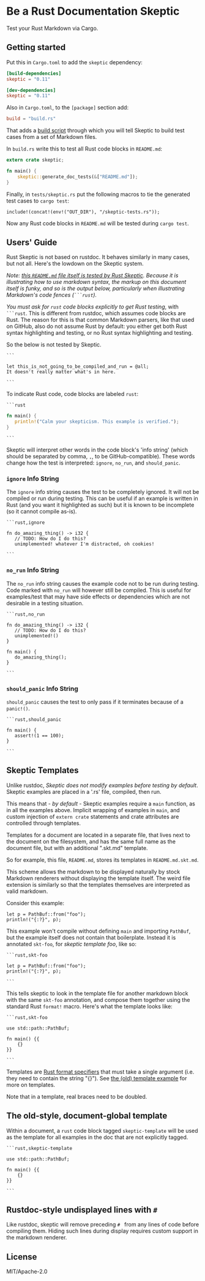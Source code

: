 # Be a Rust Documentation Skeptic

Test your Rust Markdown via Cargo.

## Getting started

Put this in `Cargo.toml` to add the `skeptic` dependency:

```toml
[build-dependencies]
skeptic = "0.11"

[dev-dependencies]
skeptic = "0.11"
```

Also in `Cargo.toml`, to the `[package]` section add:

```toml
build = "build.rs"
```

That adds a [build script](http://doc.crates.io/build-script.html)
through which you will tell Skeptic to build test cases from a set
of Markdown files.

In `build.rs` write this to test all Rust code blocks in `README.md`:

```rust
extern crate skeptic;

fn main() {
    skeptic::generate_doc_tests(&["README.md"]);
}
```

Finally, in `tests/skeptic.rs` put the following macros to tie the
generated test cases to `cargo test`:

```rust,ignore
include!(concat!(env!("OUT_DIR"), "/skeptic-tests.rs"));
```

Now any Rust code blocks in `README.md` will be tested during `cargo
test`.

## Users' Guide

Rust Skeptic is not based on rustdoc. It behaves similarly in many
cases, but not all. Here's the lowdown on the Skeptic system.

*Note: [this `README.md` file itself is tested by Rust
Skeptic](https://github.com/brson/rust-skeptic/blob/master/build.rs).
Because it is illustrating how to use markdown syntax, the markup on
this document itself is funky, and so is the output below,
particularly when illustrating Markdown's code fences
(<code>```rust</code>).*

*You must ask for `rust` code blocks explicitly to get Rust testing*,
with <code>```rust</code>. This is different from rustdoc, which
assumes code blocks are Rust. The reason for this is that common
Markdown parsers, like that used on GitHub, also do not assume Rust by
default: you either get both Rust syntax highlighting and testing, or
no Rust syntax highlighting and testing.

So the below is not tested by Skeptic.

<code>```</code>
```
let this_is_not_going_to_be_compiled_and_run = @all;
It doesn't really matter what's in here.
```
<code>```</code>

To indicate Rust code, code blocks are labeled `rust`:

<code>```rust</code>
```rust
fn main() {
   println!("Calm your skepticism. This example is verified.");
}
```
<code>```</code>

Skeptic will interpret other words in the code block's 'info string'
(which should be separated by comma, `,`, to be
GitHub-compatible). These words change how the test is interpreted:
`ignore`, `no_run`, and `should_panic`.

### `ignore` Info String

The `ignore` info string causes the test to be completely ignored.  It will not
be compiled or run during testing.  This can be useful if an example is written
in Rust (and you want it highlighted as such) but it is known to be incomplete
(so it cannot compile as-is).

<code>```rust,ignore</code>
```rust,ignore
fn do_amazing_thing() -> i32 {
   // TODO: How do I do this?
   unimplemented! whatever I'm distracted, oh cookies!
```
<code>```</code>

### `no_run` Info String

The `no_run` info string causes the example code not to be run during testing.
Code marked with `no_run` will however still be compiled.  This is useful for
examples/test that may have side effects or dependencies which are not desirable
in a testing situation.

<code>```rust,no_run</code>
```rust,no_run
fn do_amazing_thing() -> i32 {
   // TODO: How do I do this?
   unimplemented!()
}

fn main() {
   do_amazing_thing();
}
```
<code>```</code>

### `should_panic` Info String

`should_panic` causes the test to only pass if it terminates because
of a `panic!()`.

<code>```rust,should_panic</code>
```rust,should_panic
fn main() {
   assert!(1 == 100);
}
```
<code>```</code>

## Skeptic Templates

Unlike rustdoc, *Skeptic does not modify examples before testing by
default*. Skeptic examples are placed in a '.rs' file, compiled, then
run.

This means that - *by default* - Skeptic examples require a `main`
function, as in all the examples above. Implicit wrapping of examples
in `main`, and custom injection of `extern crate` statements and crate
attributes are controlled through templates.

Templates for a document are located in a separate file, that lives
next to the document on the filesystem, and has the same full name as
the document file, but with an additional ".skt.md" template.

So for example, this file, `README.md`, stores its templates
in `README.md.skt.md`.

This scheme allows the markdown to be displayed naturally by stock
Markdown renderers without displaying the template itself. The weird
file extension is similarly so that the templates themselves are
interpreted as valid markdown.

Consider this example:

```rust,skt-foo
let p = PathBuf::from("foo");
println!("{:?}", p);
```

This example won't compile without defining `main` and importing
`PathBuf`, but the example itself does not contain that
boilerplate. Instead it is annotated `skt-foo`, for _skeptic template
foo_, like so:

<code>```rust,skt-foo</code>
```rust,skt-foo
let p = PathBuf::from("foo");
println!("{:?}", p);
```
<code>```</code>

This tells skeptic to look in the template file for another
markdown block with the same `skt-foo` annotation, and compose
them together using the standard Rust `format!` macro. Here's
what the template looks like:

<code>```rust,skt-foo</code>
```rust,ignore
use std::path::PathBuf;

fn main() {{
    {}
}}
```
<code>```</code>

Templates are [Rust format
specifiers](http://doc.rust-lang.org/std/fmt/index.html) that must
take a single argument (i.e. they need to contain the string
"{}"). See [the (old) template example](template-example.md) for more
on templates.

Note that in a template, real braces need to be doubled.

## The old-style, document-global template

Within a document, a `rust` code block tagged `skeptic-template` will
be used as the template for all examples in the doc that are not
explicitly tagged.

<code>```rust,skeptic-template</code>
```rust,ignore
use std::path::PathBuf;

fn main() {{
    {}
}}
```
<code>```</code>

## Rustdoc-style undisplayed lines with `# `

Like rustdoc, skeptic will remove preceding `# ` from any lines of
code before compiling them. Hiding such lines during display requires
custom support in the markdown renderer.

## License

MIT/Apache-2.0
